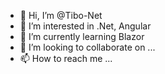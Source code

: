 - 👋 Hi, I’m @Tibo-Net
- 👀 I’m interested in .Net, Angular
- 🌱 I’m currently learning Blazor
- 💞️ I’m looking to collaborate on ...
- 📫 How to reach me ...

<!---
Tibo-Net/Tibo-Net is a ✨ special ✨ repository because its `README.md` (this file) appears on your GitHub profile.
You can click the Preview link to take a look at your changes.
--->
